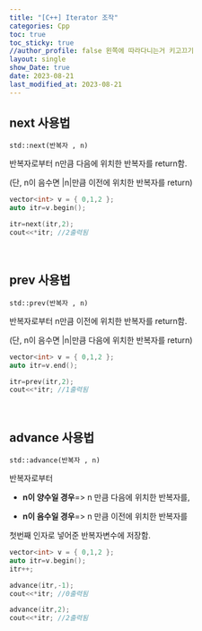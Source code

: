 ```yaml
---
title: "[C++] Iterator 조작"
categories: Cpp
toc: true
toc_sticky: true
//author_profile: false 왼쪽에 따라다니는거 키고끄기
layout: single
show_Date: true
date: 2023-08-21
last_modified_at: 2023-08-21
---
```


## next 사용법

`std::next(반복자 , n)` 

반복자로부터 n만큼 다음에 위치한 반복자를 return함.

(단, n이 음수면 |n|만큼 이전에 위치한 반복자를 return)

```c++
vector<int> v = { 0,1,2 };
auto itr=v.begin();

itr=next(itr,2);
cout<<*itr; //2출력됨
```

<br>





## prev 사용법

`std::prev(반복자 , n)`

반복자로부터 n만큼 이전에 위치한 반복자를 return함.

(단, n이 음수면 |n|만큼 다음에 위치한 반복자를 return)

```c++
vector<int> v = { 0,1,2 };
auto itr=v.end();

itr=prev(itr,2);
cout<<*itr; //1출력됨
```

<br>





## advance 사용법

`std::advance(반복자 , n)`

반복자로부터 

- **n이 양수일 경우**=> n 만큼 다음에 위치한 반복자를,

- **n이 음수일 경우**=> n 만큼 이전에 위치한 반복자를

첫번째 인자로 넣어준 반복자변수에 저장함.

```c++
vector<int> v = { 0,1,2 };
auto itr=v.begin();
itr++;

advance(itr,-1);
cout<<*itr; //0출력됨

advance(itr,2);
cout<<*itr; //2출력됨

```

